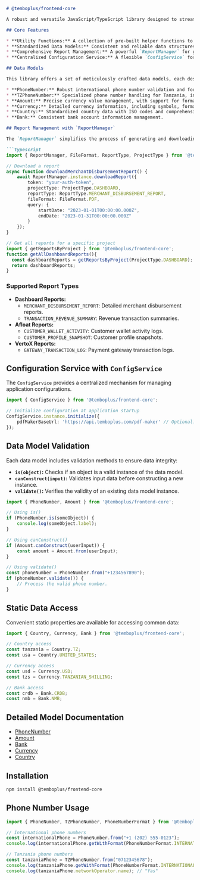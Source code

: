 ```markdown
# @temboplus/frontend-core

A robust and versatile JavaScript/TypeScript library designed to streamline the development of TemboPlus front-end applications. This library provides a comprehensive suite of utilities, standardized data models, and services to ensure consistency, efficiency, and maintainability across all TemboPlus projects.

## Core Features

* **Utility Functions:** A collection of pre-built helper functions to simplify common development tasks.
* **Standardized Data Models:** Consistent and reliable data structures for managing essential data types, including phone numbers, amounts, currencies, countries, and bank details.
* **Comprehensive Report Management:** A powerful `ReportManager` for generating and downloading reports in various formats across different TemboPlus projects.
* **Centralized Configuration Service:** A flexible `ConfigService` for managing application settings and environment configurations.

## Data Models

This library offers a set of meticulously crafted data models, each designed to handle specific data types with precision:

* **PhoneNumber:** Robust international phone number validation and formatting.
* **TZPhoneNumber:** Specialized phone number handling for Tanzania, including network operator identification.
* **Amount:** Precise currency value management, with support for formatting and conversion.
* **Currency:** Detailed currency information, including symbols, formatting rules, and validation.
* **Country:** Standardized country data with ISO codes and comprehensive validation.
* **Bank:** Consistent bank account information management.

## Report Management with `ReportManager`

The `ReportManager` simplifies the process of generating and downloading reports across various TemboPlus projects.

```typescript
import { ReportManager, FileFormat, ReportType, ProjectType } from '@temboplus/frontend-core';

// Download a report
async function downloadMerchantDisbursementReport() {
    await ReportManager.instance.downloadReport({
        token: "your-auth-token",
        projectType: ProjectType.DASHBOARD,
        reportType: ReportType.MERCHANT_DISBURSEMENT_REPORT,
        fileFormat: FileFormat.PDF,
        query: {
            startDate: "2023-01-01T00:00:00.000Z",
            endDate: "2023-01-31T00:00:00.000Z"
        }
    });
}

// Get all reports for a specific project
import { getReportsByProject } from '@temboplus/frontend-core';
function getAllDashboardReports(){
  const dashboardReports = getReportsByProject(ProjectType.DASHBOARD);
  return dashboardReports;
}
```

### Supported Report Types

* **Dashboard Reports:**
    * `MERCHANT_DISBURSEMENT_REPORT`: Detailed merchant disbursement reports.
    * `TRANSACTION_REVENUE_SUMMARY`: Revenue transaction summaries.
* **Afloat Reports:**
    * `CUSTOMER_WALLET_ACTIVITY`: Customer wallet activity logs.
    * `CUSTOMER_PROFILE_SNAPSHOT`: Customer profile snapshots.
* **VertoX Reports:**
    * `GATEWAY_TRANSACTION_LOG`: Payment gateway transaction logs.

## Configuration Service with `ConfigService`

The `ConfigService` provides a centralized mechanism for managing application configurations.

```typescript
import { ConfigService } from '@temboplus/frontend-core';

// Initialize configuration at application startup
ConfigService.instance.initialize({
    pdfMakerBaseUrl: 'https://api.temboplus.com/pdf-maker' // Optional: Override default PDF maker base URL.
});
```

## Data Model Validation

Each data model includes validation methods to ensure data integrity:

* **`is(object)`:** Checks if an object is a valid instance of the data model.
* **`canConstruct(input)`:** Validates input data before constructing a new instance.
* **`validate()`:** Verifies the validity of an existing data model instance.

```typescript
import { PhoneNumber, Amount } from '@temboplus/frontend-core';

// Using is()
if (PhoneNumber.is(someObject)) {
    console.log(someObject.label);
}

// Using canConstruct()
if (Amount.canConstruct(userInput)) {
    const amount = Amount.from(userInput);
}

// Using validate()
const phoneNumber = PhoneNumber.from("+1234567890");
if (phoneNumber.validate()) {
    // Process the valid phone number.
}
```

## Static Data Access

Convenient static properties are available for accessing common data:

```typescript
import { Country, Currency, Bank } from '@temboplus/frontend-core';

// Country access
const tanzania = Country.TZ;
const usa = Country.UNITED_STATES;

// Currency access
const usd = Currency.USD;
const tzs = Currency.TANZANIAN_SHILLING;

// Bank access
const crdb = Bank.CRDB;
const nmb = Bank.NMB;
```

## Detailed Model Documentation

* [PhoneNumber](./docs/phone_number.md)
* [Amount](./docs/amount.md)
* [Bank](./docs/bank.md)
* [Currency](./docs/currency.md)
* [Country](./docs/country.md)

## Installation

```bash
npm install @temboplus/frontend-core
```

## Phone Number Usage

```typescript
import { PhoneNumber, TZPhoneNumber, PhoneNumberFormat } from '@temboplus/frontend-core';

// International phone numbers
const internationalPhone = PhoneNumber.from("+1 (202) 555-0123");
console.log(internationalPhone.getWithFormat(PhoneNumberFormat.INTERNATIONAL)); // +12025550123

// Tanzania phone numbers
const tanzaniaPhone = TZPhoneNumber.from("0712345678");
console.log(tanzaniaPhone.getWithFormat(PhoneNumberFormat.INTERNATIONAL)); // +255 712 345 678
console.log(tanzaniaPhone.networkOperator.name); // "Yas"
```
